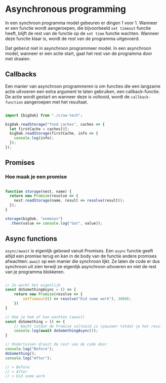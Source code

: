 # Asynchronous programming

In een synchroon programma model gebeuren er dingen 1 voor 1. Wanneer er een functie wordt aangeroepen, die bijvoorbeeld ```set timeout``` functie heeft, blijft de rest van de functie op de ```set time``` functie wachten. Wanneer deze functie klaar is, wordt de rest van de programma uitgevoerd. 

Dat geberut niet in asynchroon programmeer model. In een asynchroon model, wanneer er een actie start, gaat het rest van de programma door met draaien. 


## Callbacks

Een manier van asynchroon programmeren is om functies die een langzame actie uitvoeren een extra argument te laten gebruiken, een callback-functie. De actie wordt gestart en wanneer deze is voltooid, wordt de ```callback-function``` aangeroepen met het resultaat.

``` Javascript

import {bigOak} from "./crow-tech";

bigOak.readStorage("food caches", caches => {
  let firstCache = caches[0];
  bigOak.readStorage(firstCache, info => {
    console.log(info);
  });
});


```

## Promises

### Hoe maak je een promise

``` Javascript

function storage(nest, name) {
  return new Promise(resolve => {
    nest.readStorage(name, result => resolve(result));
  });
}

storage(bigOak, "enemies")
  .then(value => console.log("Got", value));

```

## Async functions

```async/await``` is eigenlijk gebowd vanuit Promises. Een ```async``` functie geeft altijd een promise terug en kan in de body van de functie andere promises afwachten: ```await``` op een manier die synchroon lijkt. Ze laten de code er dus synchroon uit zien terwijl ze eigenlijk asynchroon uitvoeren en niet de rest van je programma blokkeren.

```Javascript

// Zo werkt het eigenlijk
const doSomethingAsync = () => {
    return new Promise(resolve => {
        setTimeout(() => resolve("Did some work"), 3000);
    })
}

// Hoe je hem af kan wachten (await)
const doSomething = () => {
    // Wacht totdat de Promise voltooid is (pauzeer totdat je het resultaat hebt)
    console.log(await doSomethingAsync());
}

// Ondertussen draait de rest van de code door
console.log("Before");
doSomething();
console.log("After");

// > Before
// > After
// > Did some work


```



